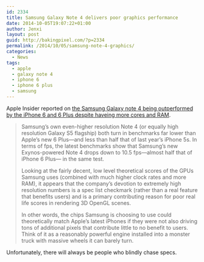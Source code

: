 ```yaml
---
id: 2334
title: Samsung Galaxy Note 4 delivers poor graphics performance
date: 2014-10-05T19:07:22+01:00
author: Jenxi
layout: post
guid: http://bakingpixel.com/?p=2334
permalink: /2014/10/05/samsung-note-4-graphics/
categories:
  - News
tags:
  - apple
  - galaxy note 4
  - iphone 6
  - iphone 6 plus
  - samsung
---
```

Apple Insider reported on [the Samsung Galaxy note 4 being outperformed by the iPhone 6 and 6 Plus despite haveing more cores and RAM](http://appleinsider.com/articles/14/10/04/samsung-galaxy-note-4-delivers-poor-graphics-performance-vs-apple-iphone-6-plus).

> Samsung&#8217;s own even-higher resolution Note 4 (or equally high resolution Galaxy S5 flagship) both turn in benchmarks far lower than Apple&#8217;s new 6 Plus—and less than half that of last year&#8217;s iPhone 5s. In terms of fps, the latest benchmarks show that Samsung&#8217;s new Exynos-powered Note 4 drops down to 10.5 fps—almost half that of iPhone 6 Plus— in the same test.
> 
> Looking at the fairly decent, low level theoretical scores of the GPUs Samsung uses (combined with much higher clock rates and more RAM), it appears that the company&#8217;s devotion to extremely high resolution numbers is a spec list checkmark (rather than a real feature that benefits users) and is a primary contributing reason for poor real life scores in rendering 3D OpenGL scenes.
> 
> In other words, the chips Samsung is choosing to use could theoretically match Apple&#8217;s latest iPhones if they were not also driving tons of additional pixels that contribute little to no benefit to users. Think of it as a reasonably powerful engine installed into a monster truck with massive wheels it can barely turn. 

Unfortunately, there will always be people who blindly chase specs.